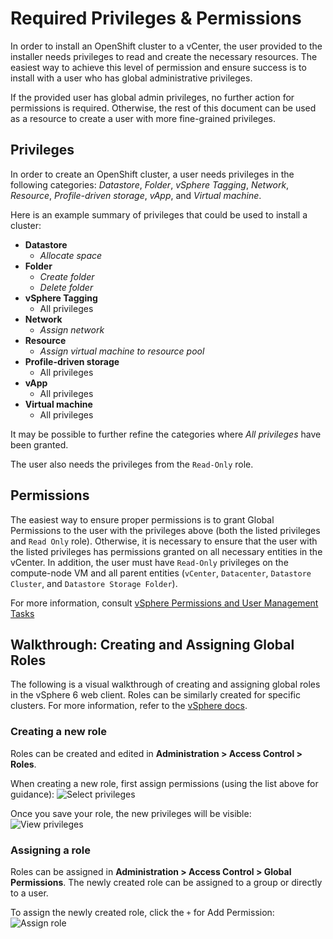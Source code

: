 # Required Privileges & Permissions
In order to install an OpenShift cluster to a vCenter, the user provided to the installer needs privileges to read and create the necessary resources. The easiest way to achieve this level of permission and ensure success is to install with a user who has global administrative privileges.

If the provided user has global admin privileges, no further action for permissions is required. Otherwise, the rest of this document can be used as a resource to create a user with more fine-grained privileges.

## Privileges
In order to create an OpenShift cluster, a user needs privileges in the following categories: _Datastore_, _Folder_, _vSphere Tagging_, _Network_, _Resource_, _Profile-driven storage_, _vApp_, and _Virtual machine_.

Here is an example summary of privileges that could be used to install a cluster:

- __Datastore__
  - _Allocate space_
- __Folder__
  - _Create folder_
  - _Delete folder_
- __vSphere Tagging__
  - All privileges
- __Network__
  - _Assign network_
- __Resource__
  - _Assign virtual machine to resource pool_
- __Profile-driven storage__
  - All privileges
- __vApp__
  - All privileges
- __Virtual machine__
  - All privileges

It may be possible to further refine the categories where _All privileges_ have been granted.

The user also needs the privileges from the `Read-Only` role. 
## Permissions

The easiest way to ensure proper permissions is to grant Global Permissions to the user with the privileges above (both the listed privileges and `Read Only` role). Otherwise, it is necessary to ensure that the user with the listed privileges has permissions granted on all necessary entities in the vCenter. In addition, the user must have `Read-Only` privileges on the compute-node VM and all parent entities (`vCenter`, `Datacenter`, `Datastore Cluster`, and `Datastore Storage Folder`).

For more information, consult [vSphere Permissions and User Management Tasks][vsphere-perms]

## Walkthrough: Creating and Assigning Global Roles
The following is a visual walkthrough of creating and assigning global roles in the vSphere 6 web client. Roles can be similarly created for specific clusters. For more information, refer to the [vSphere docs][vsphere-docs].

### Creating a new role
Roles can be created and edited in __Administration > Access Control > Roles__.

When creating a new role, first assign permissions (using the list above for guidance):
![Select privileges](images/select-privileges.png)

Once you save your role, the new privileges will be visible:
![View privileges](images/view-privileges.png)

### Assigning a role
Roles can be assigned in __Administration > Access Control > Global Permissions__.
The newly created role can be assigned to a group or directly to a user.

To assign the newly created role, click the `+` for Add Permission:
![Assign role](images/assign-role.png)

[vsphere-docs]: https://docs.vmware.com/en/VMware-vSphere/7.0/com.vmware.vsphere.security.doc/GUID-5372F580-5C23-4E9C-8A4E-EF1B4DD9033E.html
[vsphere-perms]: https://docs.vmware.com/en/VMware-vSphere/6.7/com.vmware.vsphere.security.doc/GUID-5372F580-5C23-4E9C-8A4E-EF1B4DD9033E.html